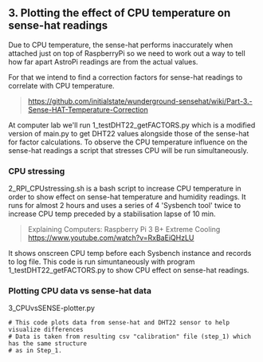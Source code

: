 ## 3. Plotting the effect of CPU temperature on sense-hat readings

Due to CPU temperature, the sense-hat performs inaccurately when attached just on top of RaspberryPi so we need to work out a way to tell how far apart AstroPi readings are from the actual values.

For that we intend to find a correction factors for sense-hat readings to correlate with CPU temperature.
>https://github.com/initialstate/wunderground-sensehat/wiki/Part-3.-Sense-HAT-Temperature-Correction

At computer lab we'll run 1_testDHT22_getFACTORS.py which is a modified version of main.py to get DHT22 values alongside those of the sense-hat for factor calculations. To observe the CPU temperature influence on the sense-hat readings a script that stresses CPU will be run simultaneously.

### CPU stressing
2_RPI_CPUstressing.sh is a bash script to increase CPU temperature in order to show effect on sense-hat temperature and humidity readings.
It runs for almost 2 hours and uses a series of 4 'Sysbench tool' twice to increase CPU temp preceded by a stabilisation lapse of 10 min.
>Explaining Computers: Raspberry Pi 3 B+ Extreme Cooling
>https://www.youtube.com/watch?v=RxBaEiQHzLU

It shows onscreen CPU temp before each Sysbench instance and records to log file.
This code is run simuntaneously with program 1_testDHT22_getFACTORS.py to show CPU effect on sense-hat readings.
		

### Plotting CPU data vs sense-hat data
3_CPUvsSENSE-plotter.py 

	# This code plots data from sense-hat and DHT22 sensor to help visualize differences
	# Data is taken from resulting csv "calibration" file (step_1) which has the same structure
	# as in Step_1.
